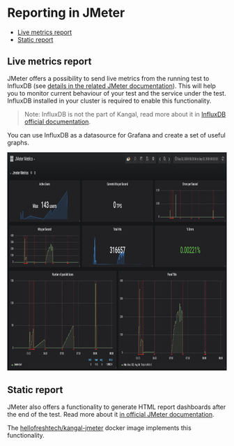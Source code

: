 # Reporting in JMeter
- [Live metrics report](#live-metrics-report)
- [Static report](#static-report)

## Live metrics report
JMeter offers a possibility to send live metrics from the running test to InfluxDB (see [details in the related JMeter documentation](writing-tests.md#metrics-collector)).
This will help you to monitor current behaviour of your test and the service under the test. 
InfluxDB installed in your cluster is required to enable this functionality.
> Note: InfluxDB is not the part of Kangal, read more about it in [InfluxDB official documentation](https://github.com/influxdata/influxdb).

You can use InfluxDB as a datasource for Grafana and create a set of useful graphs.
<p align="center"><img src="images/grafana_example.png" height="500"></p>

## Static report
JMeter also offers a functionality to generate HTML report dashboards after the end of the test. Read more about it [in official JMeter documentation](https://jmeter.apache.org/usermanual/generating-dashboard.html).

The [hellofreshtech/kangal-jmeter](https://github.com/hellofresh/kangal-jmeter) docker image implements this functionality.
